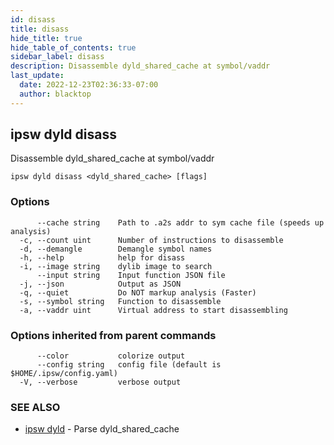 ```yaml
---
id: disass
title: disass
hide_title: true
hide_table_of_contents: true
sidebar_label: disass
description: Disassemble dyld_shared_cache at symbol/vaddr
last_update:
  date: 2022-12-23T02:36:33-07:00
  author: blacktop
---
```

## ipsw dyld disass

Disassemble dyld_shared_cache at symbol/vaddr

```
ipsw dyld disass <dyld_shared_cache> [flags]
```

### Options

```
      --cache string    Path to .a2s addr to sym cache file (speeds up analysis)
  -c, --count uint      Number of instructions to disassemble
  -d, --demangle        Demangle symbol names
  -h, --help            help for disass
  -i, --image string    dylib image to search
      --input string    Input function JSON file
  -j, --json            Output as JSON
  -q, --quiet           Do NOT markup analysis (Faster)
  -s, --symbol string   Function to disassemble
  -a, --vaddr uint      Virtual address to start disassembling
```

### Options inherited from parent commands

```
      --color           colorize output
      --config string   config file (default is $HOME/.ipsw/config.yaml)
  -V, --verbose         verbose output
```

### SEE ALSO

* [ipsw dyld](/docs/cli/ipsw/dyld)	 - Parse dyld_shared_cache

